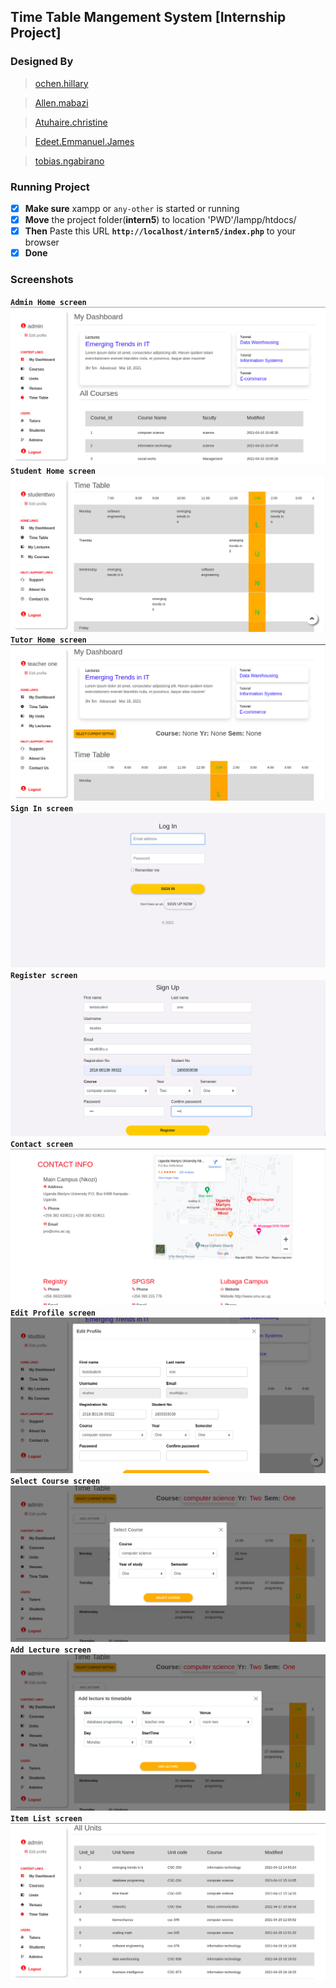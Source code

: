 ## __Time Table Mangement System__ [Internship Project]


### Designed By
  > [ochen.hillary](https://github.com/occn8)
  
  > [Allen.mabazi](https://github.com/Allenmabazi)
  
  > [Atuhaire.christine](https://github.com/atuhaic)
  
  > [Edeet.Emmanuel.James](https://github.com/Edeet-Emmanuel-James)
  
  > [tobias.ngabirano](https://github.com/tobiasngabirano5)

### Running Project
* [x] __Make sure__ xampp or `any-other` is started or running
* [x] __Move__ the project folder(__intern5__) to location 'PWD'/lampp/htdocs/
* [x] __Then__ Paste this URL __`http://localhost/intern5/index.php`__ to your browser
* [x] __Done__

### Screenshots
__`Admin Home screen`__
<img src="assets/images/adminHome.png" />
__`Student Home screen`__
<img src="assets/images/studentHome.png" />
__`Tutor Home screen`__
<img src="assets/images/tutorHome.png" />
__`Sign In screen`__
<img src="assets/images/signIn.png" />
__`Register screen`__
<img src="assets/images/register.png" />
__`Contact screen`__
<img src="assets/images/contact.png" />
__`Edit Profile screen`__
<img src="assets/images/editProfile.png" />
__`Select Course screen`__
<img src="assets/images/selectCourse.png" />
__`Add Lecture screen`__
<img src="assets/images/addLecture.png" />
__`Item List screen`__
<img src="assets/images/itemList.png" />

